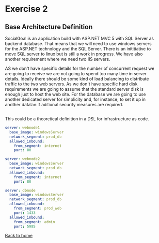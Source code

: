 # Exercise 2

## Base Architecture Definition

SocialGoal is an application build with ASP.NET MVC 5 with SQL Server as backend database. That means that we will need to use windows servers for the ASP.NET technology and the SQL Server. There is an inititiative to [move SQL server to linux](https://www.microsoft.com/en-us/sql-server/sql-server-vnext-including-linux) but is still a work in progress. We have also another requirement where we need two IIS servers.

AS we don't have specific details for the number of concurrent request we are going to receive we are not going to spend too many time in server details. Ideally there should be some kind of load balancing to distribute traffic to the two web servers. As we don't have specific hard disk requirements we are going to assume that the standard server disk is enough just to host the web site. For the database we are going to use another dedicated server for simplicity and, for instance, to set it up in another datalan if aditional security measures are required.

<div class="mxgraph" style="max-width:100%;border:1px solid transparent;" data-mxgraph="{&quot;highlight&quot;:&quot;#0000ff&quot;,&quot;nav&quot;:true,&quot;resize&quot;:true,&quot;toolbar&quot;:&quot;zoom layers lightbox&quot;,&quot;edit&quot;:&quot;https://raw.githubusercontent.com/guillemsola/DevOps-Exercise/master/resources/SocialGoal%20Architecture.xml&quot;,&quot;url&quot;:&quot;https://raw.githubusercontent.com/guillemsola/DevOps-Exercise/master/resources/SocialGoal%20Architecture.xml&quot;}"></div>
<script type="text/javascript" src="https://www.draw.io/embed2.js?s=citrix&fetch=https%3A%2F%2Fraw.githubusercontent.com%2Fguillemsola%2FDevOps-Exercise%2Fmaster%2Fresources%2FSocialGoal%2520Architecture.xml"></script>

This could be a theoretical definition in a DSL for infrastructure as code.

```yaml
server: webnode1
  base_image: windowsServer
  network_segment: prod_db
  allowed_inbound:
    from_segment: internet
    port: 80

server: webnode2
  base_image: windowsServer
  network_segment: prod_db
  allowed_inbound:
    from_segment: internet
    port: 80

server: dbnode
  base_image: windowsServer
  network_segment: prod_db
  allowed_inbound:
    from_segment: prod_web
    port: 1433
  allowed_inbound:
    from_segment: admin
    port: 5985

```


[Back to home](README.md)